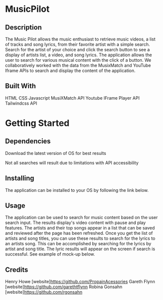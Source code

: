 # MusicPilot

## Description
The Music Pilot allows the music enthusiast to retrieve music videos, a list of tracks and song lyrics, from their favorite artist with a simple search. Search for the artist of your choice and click the search button to see a display of artists list, a video, and song lyrics. The application allows the user to search for various musical content with the click of a button. We collaboratively worked with the data from the MusixMatch and YouTube Iframe APIs to search and display the content of the application.
 
## Built With
HTML
CSS
Javascript
MusiXMatch API
Youtube IFrame Player API
Tailwindcss API 












# Getting Started 
## Dependencies 
Download the latest version of OS for best results
<!-- may need to remove/ want the user to know search data results are limited -->
Not all searches will result due to limitations with API accessibility 

## Installing
The application can be installed to your OS by following the link below.
<!-- Live link will go here --> 

## Usage 
The application can be used to search for music content based on the user search input. The results display's video content with pause and play features. The artists and their top songs appear in a list that can be saved and reviewed after the page has been refreshed. Once you get the list of artists and song titles, you can use these results to search for the lyrics to an artists song. This can be accomplished by searching for the lyrics by artist and song title. The lyric results will appear on the screen if search is successful. See example of mock-up below.
<!-- screenshot here -->




## Credits
Henry Howe
[website]https://github.com/PropainAcessories 
Gareth Flynn
[website]https://github.com/garethtflynn 
Robina Gonsahn
[website]https://github.com/rgonsahn 